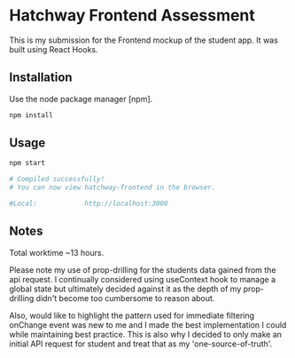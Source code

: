 # Hatchway Frontend Assessment

This is my submission for the Frontend mockup of the student app. It was built using React Hooks.

## Installation

Use the node package manager [npm].

```bash
npm install
```

## Usage

```python
npm start

# Compiled successfully!
# You can now view hatchway-frontend in the browser.

#Local:            http://localhost:3000
```

## Notes

Total worktime ~13 hours.

Please note my use of prop-drilling for the students data gained from the api request. I continually considered using useContext hook to manage a global state but ultimately decided against it as the depth of my prop-drilling didn't become too cumbersome to reason about.

Also, would like to highlight the pattern used for immediate filtering onChange event was new to me and I made the best implementation I could while maintaining best practice. This is also why I decided to only make an initial API request for student and treat that as my 'one-source-of-truth'.
